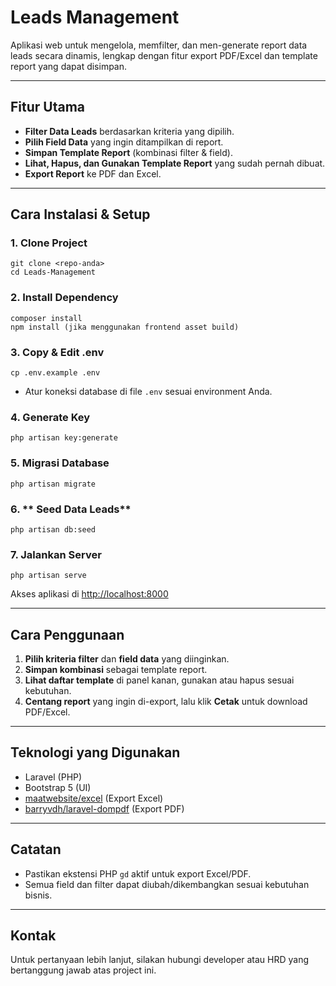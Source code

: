 # Leads Management

Aplikasi web untuk mengelola, memfilter, dan men-generate report data leads secara dinamis, lengkap dengan fitur export PDF/Excel dan template report yang dapat disimpan.

---

## Fitur Utama
- **Filter Data Leads** berdasarkan kriteria yang dipilih.
- **Pilih Field Data** yang ingin ditampilkan di report.
- **Simpan Template Report** (kombinasi filter & field).
- **Lihat, Hapus, dan Gunakan Template Report** yang sudah pernah dibuat.
- **Export Report** ke PDF dan Excel.

---

## Cara Instalasi & Setup

### 1. **Clone Project**
```
git clone <repo-anda>
cd Leads-Management
```

### 2. **Install Dependency**
```
composer install
npm install (jika menggunakan frontend asset build)
```

### 3. **Copy & Edit .env**
```
cp .env.example .env
```
- Atur koneksi database di file `.env` sesuai environment Anda.

### 4. **Generate Key**
```
php artisan key:generate
```

### 5. **Migrasi Database**
```
php artisan migrate
```

### 6. ** Seed Data Leads**
```
php artisan db:seed
```

### 7. **Jalankan Server**
```
php artisan serve
```
Akses aplikasi di [http://localhost:8000](http://localhost:8000)

---

## Cara Penggunaan
1. **Pilih kriteria filter** dan **field data** yang diinginkan.
2. **Simpan kombinasi** sebagai template report.
3. **Lihat daftar template** di panel kanan, gunakan atau hapus sesuai kebutuhan.
4. **Centang report** yang ingin di-export, lalu klik **Cetak** untuk download PDF/Excel.

---

## Teknologi yang Digunakan
- Laravel (PHP)
- Bootstrap 5 (UI)
- [maatwebsite/excel](https://laravel-excel.com/) (Export Excel)
- [barryvdh/laravel-dompdf](https://github.com/barryvdh/laravel-dompdf) (Export PDF)

---

## Catatan
- Pastikan ekstensi PHP `gd` aktif untuk export Excel/PDF.
- Semua field dan filter dapat diubah/dikembangkan sesuai kebutuhan bisnis.

---

## Kontak
Untuk pertanyaan lebih lanjut, silakan hubungi developer atau HRD yang bertanggung jawab atas project ini.
